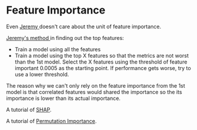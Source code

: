 # Feature Importance

Even [Jeremy ](https://youtu.be/0v93qHDqq_g?t=26m26s)doesn't care about the unit of feature importance.

[Jeremy's method ](https://youtu.be/0v93qHDqq_g?t=26m26s)in finding out the top features:

* Train a model using all the features
* Train a model using the top X features so that the metrics are not worst than the 1st model. Select the X features using the threshold of feature important 0.0005 as the starting point. If performance gets worse, try to use a lower threshold.

The reason why we can't only rely on the feature importance from the 1st model is that correlated features would shared the importance so the its importance is lower than its actual importance.

A tutorial of [SHAP](https://www.kaggle.com/wrosinski/shap-feature-importance-with-feature-engineering).

A tutorial of [Permutation Importance](https://www.kaggle.com/dansbecker/permutation-importance).

